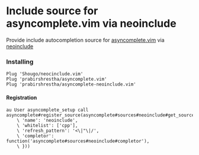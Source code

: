 Include source for asyncomplete.vim via neoinclude
============================================

Provide include autocompletion source for [asyncomplete.vim](https://github.com/prabirshrestha/asyncomplete.vim) via
[neoinclude](https://github.com/Shougo/neoinclude.vim)

### Installing

```vim
Plug 'Shougo/neocinclude.vim'
Plug 'prabirshrestha/asyncomplete.vim'
Plug 'prabirshrestha/asyncomplete-neoinclude.vim'
```

#### Registration

```vim
au User asyncomplete_setup call asyncomplete#register_source(asyncomplete#sources#neoinclude#get_source_options({
    \ 'name': 'neoinclude',
    \ 'whitelist': ['cpp'],
    \ 'refresh_pattern': '<\|"\|/',
    \ 'completor': function('asyncomplete#sources#neoinclude#completor'),
    \ }))
```
